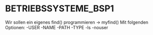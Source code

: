 # BETRIEBSSYSTEME_BSP1
Wir sollen ein eigenes find() programmieren -> myfind()
Mit folgenden Optionen:
-USER
-NAME
-PATH
-TYPE
-ls
-nouser
